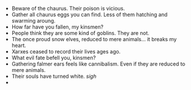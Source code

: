 - Beware of the chaurus. Their poison is vicious.
- Gather all chaurus eggs you can find. Less of them hatching and swarming aroung.
- How far have you fallen, my kinsmen?
- People think they are some kind of goblins. They are not.
- The once proud snow elves, reduced to mere animals... it breaks my heart.
- Xarxes ceased to record their lives ages ago.
- What evil fate befell you, kinsmen?
- Gathering falmer ears feels like cannibalism. Even if they are reduced to mere animals.
- Their souls have turned white. *sigh*
- 
